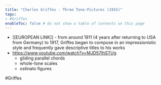 ```yaml
---
title: "Charles Griffes - Three Tone-Pictures (1915)"
tags:
- #Griffes 
enableToc: false # do not show a table of contents on this page
---
```


- [[EUROPEAN LINK]] - from around 1911 (4 years after returning to USA from Germany) to 1917, Griffes began to compose in an impressionistic style and frequently gave descriptive titles to his works
- https://www.youtube.com/watch?v=MJD57IhSTUg
	- gliding parallel chords
	- whole-tone scales 
	- ostinato figures

#Griffes